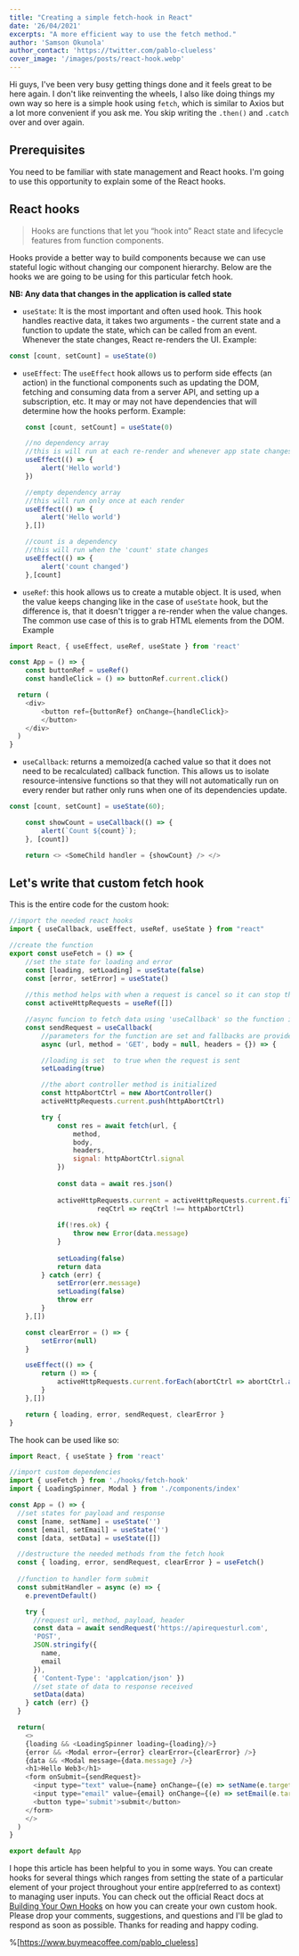 ```yaml
---
title: "Creating a simple fetch-hook in React"
date: '26/04/2021'
excerpts: "A more efficient way to use the fetch method."
author: 'Samson Okunola'
author_contact: 'https://twitter.com/pablo-clueless'
cover_image: '/images/posts/react-hook.webp'
---
```


Hi guys, I've been very busy getting things done and it feels great to be here again. I don't like reinventing the wheels, I also like doing things my own way so here is a simple hook using `fetch`, which is similar to Axios but a lot more convenient if you ask me. You skip writing the `.then()` and `.catch` over and over again.

## Prerequisites

You need to be familiar with state management and React hooks. I'm going to use this opportunity to explain some of the React hooks.

## React hooks

> Hooks are functions that let you “hook into” React state and lifecycle features from function components.

Hooks provide a better way to build components because we can use stateful logic without changing our component hierarchy. Below are the hooks we are going to be using for this particular fetch hook.

**NB:  Any data that changes in the application is called state**

- `useState`: It is the most important and often used hook. This hook handles reactive data, it takes two arguments - the current state and a function to update the state, which can be called from an event. Whenever the state changes, React re-renders the UI. Example:

```js
const [count, setCount] = useState(0)
```

- `useEffect`: The `useEffect` hook allows us to perform side effects (an action) in the functional components such as updating the DOM, fetching and consuming data from a server API, and setting up a subscription, etc. It may or may not have dependencies that will determine how the hooks perform. Example:

```js
    const [count, setCount] = useState(0)

    //no dependency array
    //this is will run at each re-render and whenever app state changes
    useEffect(() => {
        alert('Hello world')
    })

    //empty dependency array
    //this will run only once at each render
    useEffect(() => {
        alert('Hello world')
    },[])

    //count is a dependency
    //this will run when the 'count' state changes
    useEffect(() => {
        alert('count changed')
    },[count]
```

- `useRef`: this hook allows us to create a mutable object. It is used, when the value keeps changing like in the case of `useState` hook, but the difference is, that it doesn't trigger a re-render when the value changes. The common use case of this is to grab HTML elements from the DOM. Example

```js
import React, { useEffect, useRef, useState } from 'react'

const App = () => {
    const buttonRef = useRef()
    const handleClick = () => buttonRef.current.click()

  return (
    <div>
        <button ref={buttonRef} onChange={handleClick}>
        </button>
    </div>
  )
}
```

- `useCallback`:  returns a memoized(a cached value so that it does not need to be recalculated) callback function. This allows us to isolate resource-intensive functions so that they will not automatically run on every render but rather only runs when one of its dependencies update.

```js
const [count, setCount] = useState(60);

    const showCount = useCallback(() => {
        alert(`Count ${count}`);
    }, [count])

    return <> <SomeChild handler = {showCount} /> </>
```

## Let's write that custom fetch hook

This is the entire code for the custom hook:

```js
//import the needed react hooks
import { useCallback, useEffect, useRef, useState } from "react"

//create the function
export const useFetch = () => {
    //set the state for loading and error
    const [loading, setLoading] = useState(false)
    const [error, setError] = useState()
    
    //this method helps with when a request is cancel so it can stop the function cleanly
    const activeHttpRequests = useRef([])

    //async funcion to fetch data using 'useCallback' so the function is memoized
    const sendRequest = useCallback(
        //parameters for the function are set and fallbacks are provided
        async (url, method = 'GET', body = null, headers = {}) => {

        //loading is set  to true when the request is sent
        setLoading(true)

        //the abort controller method is initialized
        const httpAbortCtrl = new AbortController()
        activeHttpRequests.current.push(httpAbortCtrl)

        try {
            const res = await fetch(url, {
                method,
                body,
                headers,
                signal: httpAbortCtrl.signal
            })
    
            const data = await res.json()
            
            activeHttpRequests.current = activeHttpRequests.current.filter(
                      reqCtrl => reqCtrl !== httpAbortCtrl)
    
            if(!res.ok) {
                throw new Error(data.message)
            }
            
            setLoading(false)
            return data
        } catch (err) {
            setError(err.message)
            setLoading(false)
            throw err
        }
    },[])

    const clearError = () => {
        setError(null)
    }

    useEffect(() => {
        return () => {
            activeHttpRequests.current.forEach(abortCtrl => abortCtrl.abort())
        }
    },[])

    return { loading, error, sendRequest, clearError }
}
```

The hook can be used like so:

```js
import React, { useState } from 'react'

//import custom dependencies
import { useFetch } from './hooks/fetch-hook'
import { LoadingSpinner, Modal } from './components/index'

const App = () => {
  //set states for payload and response
  const [name, setName] = useState('')
  const [email, setEmail] = useState('')
  const [data, setData] = useState([])

  //destructure the needed methods from the fetch hook
  const { loading, error, sendRequest, clearError } = useFetch()
  
  //function to handler form submit
  const submitHandler = async (e) => {
    e.preventDefault()

    try {
      //request url, method, payload, header
      const data = await sendRequest('https://apirequesturl.com',
      'POST',
      JSON.stringify({
        name,
        email
      }),
      { 'Content-Type': 'applcation/json' })
      //set state of data to response received
      setData(data)
    } catch (err) {}
  }

  return(
    <>
    {loading && <LoadingSpinner loading={loading}/>}
    {error && <Modal error={error} clearError={clearError} />}
    {data && <Modal message={data.message} />} 
    <h1>Hello Web3</h1>
    <form onSubmit={sendRequest}>
      <input type="text" value={name} onChange={(e) => setName(e.target.value)} />
      <input type="email" value={email} onChange={(e) => setEmail(e.target.value)} />
      <button type='submit'>submit</button>
    </form>
    </>
  )
}

export default App
```

I hope this article has been helpful to you in some ways. You can create hooks for several things which ranges from setting the state of a particular element of your project throughout your entire app(referred to as context) to managing user inputs. You can check out the official React docs at [Building Your Own Hooks](https://reactjs.org/docs/hooks-custom.html) on how you can create your own custom hook. Please drop your comments, suggestions, and questions and I'll be glad to respond as soon as possible. Thanks for reading and happy coding.

%[https://www.buymeacoffee.com/pablo_clueless]
